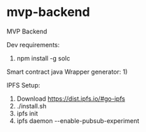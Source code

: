 # mvp-backend
MVP Backend


Dev requirements:

1) npm install -g solc


Smart contract java Wrapper generator:
1)

IPFS Setup:
1) Download https://dist.ipfs.io/#go-ipfs
2) ./install.sh
3) ipfs init
4) ipfs daemon --enable-pubsub-experiment
